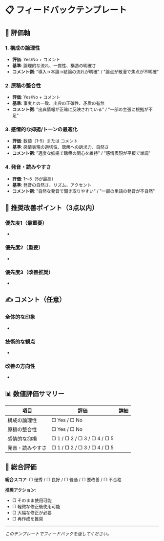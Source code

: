 # 📋 フィードバックテンプレート

## 🎯 評価軸

### 1. 構成の論理性
- **評価**: Yes/No + コメント
- **基準**: 論理的な流れ、一貫性、構造の明確さ
- **コメント例**: "導入→本論→結論の流れが明確" / "論点が散漫で焦点が不明確"

### 2. 原稿の整合性
- **評価**: Yes/No + コメント
- **基準**: 事実との一致、出典の正確性、矛盾の有無
- **コメント例**: "出典情報が正確に反映されている" / "一部の主張に根拠が不足"

### 3. 感情的な抑揚/トーンの最適化
- **評価**: 数値（1-5）または コメント
- **基準**: 感情表現の適切性、聴衆への訴求力、自然さ
- **コメント例**: "適度な抑揚で聴衆の関心を維持" / "感情表現が平板で単調"

### 4. 発音・読みやすさ
- **評価**: 1〜5（5が最高）
- **基準**: 発音の自然さ、リズム、アクセント
- **コメント例**: "自然な発音で聞き取りやすい" / "一部の単語の発音が不自然"

## 🧠 推奨改善ポイント（3点以内）

### 優先度1（最重要）
- 

### 優先度2（重要）
- 

### 優先度3（改善推奨）
- 

## ✍️ コメント（任意）

### 全体的な印象
- 

### 技術的な観点
- 

### 改善の方向性
- 

## 📊 数値評価サマリー

| 項目 | 評価 | 詳細 |
|------|------|------|
| 構成の論理性 | □ Yes / □ No | |
| 原稿の整合性 | □ Yes / □ No | |
| 感情的な抑揚 | □ 1 / □ 2 / □ 3 / □ 4 / □ 5 | |
| 発音・読みやすさ | □ 1 / □ 2 / □ 3 / □ 4 / □ 5 | |

## 🎯 総合評価

**総合スコア**: □ 優秀 / □ 良好 / □ 普通 / □ 要改善 / □ 不合格

**推奨アクション**:
- □ そのまま使用可能
- □ 軽微な修正後使用可能
- □ 大幅な修正が必要
- □ 再作成を推奨

---

*このテンプレートでフィードバックを返してください。*
